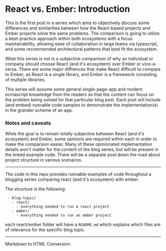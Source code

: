 # React vs. Ember: Introduction

This is the first post in a series which aims to objectively discuss some differences and
similarities between how the React-based projects and Ember projects solve the same problems.
The comparison is going to utilize a best-practice approach within
both ecosystems with a focus maintainability, allowing ease of collaboration in large teams via
typescript, and some recommended architectural patterns that best fit the ecosystem.

What this series is not is a subjective comparison of why an individual or company should choose
React (and it's ecosystem) over Ember or vice-a-versa. There are some major diffrences that make React
difficult to compare to Ember, as React is a single library, and Ember is a framework consisting of multiple
libraries.

This series will assume some general single-page-app and modern ecmascript knowledge from the readers so that the content
can focus on the problem being solved for that particular blog post. Each post will include (and embed) runnable
code samples to demonstrate the implementation(s) in the grander scheme of an app.

###  Notes and caveats

While the goal is to remain totally subjective between React (and it's ecosystem) and Ember, some opinions are required within each in order to make the comparison easier. Many of these opinionated implementation details won't matter for the content of the blog series, but will be present in the linked example code. There will be a separate post down the road about project structure in various scenarios.


----------------------------------------------------

The code in this repo provides runnable examples of code throughout a blogging series comparing react (and it's ecosystem) with ember.

The structure is the following:

```
 - blog-topic/
   - react/
     - everything needed to run a react project
   - ember/
     - everything needed to run an ember project

```
each react/ember folder will have a `README.md` which explains which files are of relevance for the specific blog topic.


------------------------------------------------------
Markdown to HTML Conversion:
